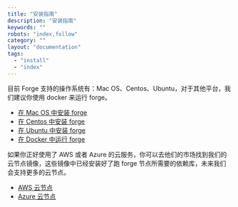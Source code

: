 ```yaml
---
title: "安装指南"
description: "安装指南"
keywords: ""
robots: "index,follow"
category: ""
layout: "documentation"
tags:
  - "install"
  - "index"
---
```


目前 Forge 支持的操作系统有：Mac OS、Centos、Ubuntu，对于其他平台，我们建议你使用 docker 来运行 forge。

- [在 Mac OS 中安装 forge](./macos)
- [在 Centos 中安装 forge](./centos)
- [在 Ubuntu 中安装 forge](./ubuntu)
- [在 Docker 中运行 forge](./docker)

如果你正好使用了 AWS 或者 Azure 的云服务，你可以去他们的市场找到我们的云节点镜像，这些镜像中已经安装好了跑 forge 节点所需要的依赖库，未来我们会支持更多的云节点。

- [AWS 云节点](https://www.arcblock.io/zh/node)
- [Azure 云节点](https://market.azure.cn/zh-cn/marketplace/apps/arcblock-cn.abt-blockchain-node-cn?tab=Overview)
